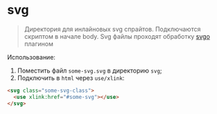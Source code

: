 # svg

> Директория для инлайновых svg спрайтов. Подключаются скриптом в начале body.
> Svg файлы проходят обработку [svgo](https://github.com/svg/svgo) плагином

Использование:
1. Поместить файл `some-svg.svg` в директорию `svg`;
2. Подключить в `html` через `use/xlink`:
``` html
<svg class="some-svg-class">
  <use xlink:href="#some-svg"></use>
</svg>
```
